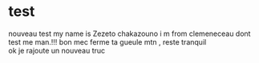 # test
nouveau test
my name is Zezeto chakazouno i m from clemeneceau dont test me man.!!!
bon mec ferme ta gueule mtn , reste tranquil  
ok je rajoute un nouveau truc
